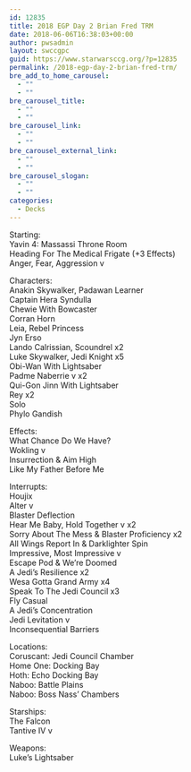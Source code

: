```yaml
---
id: 12835
title: 2018 EGP Day 2 Brian Fred TRM
date: 2018-06-06T16:38:03+00:00
author: pwsadmin
layout: swccgpc
guid: https://www.starwarsccg.org/?p=12835
permalink: /2018-egp-day-2-brian-fred-trm/
bre_add_to_home_carousel:
  - ""
  - ""
bre_carousel_title:
  - ""
  - ""
bre_carousel_link:
  - ""
  - ""
bre_carousel_external_link:
  - ""
  - ""
bre_carousel_slogan:
  - ""
  - ""
categories:
  - Decks
---
```

Starting:  
Yavin 4: Massassi Throne Room  
Heading For The Medical Frigate (+3 Effects)  
Anger, Fear, Aggression v

Characters:  
Anakin Skywalker, Padawan Learner  
Captain Hera Syndulla  
Chewie With Bowcaster  
Corran Horn  
Leia, Rebel Princess  
Jyn Erso  
Lando Calrissian, Scoundrel x2  
Luke Skywalker, Jedi Knight x5  
Obi-Wan With Lightsaber  
Padme Naberrie v x2  
Qui-Gon Jinn With Lightsaber  
Rey x2  
Solo  
Phylo Gandish

Effects:  
What Chance Do We Have?  
Wokling v  
Insurrection & Aim High  
Like My Father Before Me

Interrupts:  
Houjix  
Alter v  
Blaster Deflection  
Hear Me Baby, Hold Together v x2  
Sorry About The Mess & Blaster Proficiency x2  
All Wings Report In & Darklighter Spin  
Impressive, Most Impressive v  
Escape Pod & We’re Doomed  
A Jedi’s Resilience x2  
Wesa Gotta Grand Army x4  
Speak To The Jedi Council x3  
Fly Casual  
A Jedi’s Concentration  
Jedi Levitation v  
Inconsequential Barriers

Locations:  
Coruscant: Jedi Council Chamber  
Home One: Docking Bay  
Hoth: Echo Docking Bay  
Naboo: Battle Plains  
Naboo: Boss Nass’ Chambers

Starships:  
The Falcon  
Tantive IV v

Weapons:  
Luke’s Lightsaber